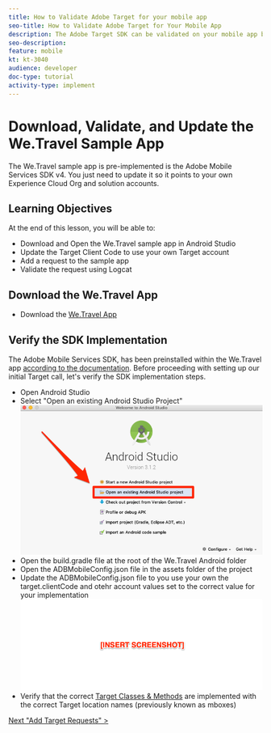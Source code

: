 ```yaml
---
title: How to Validate Adobe Target for your mobile app
seo-title: How to Validate Adobe Target for Your Mobile App
description: The Adobe Target SDK can be validated on your mobile app by debugging Target server calls in an Android Emulator.   
seo-description:
feature: mobile
kt: kt-3040
audience: developer
doc-type: tutorial
activity-type: implement
---
```


# Download, Validate, and Update the We.Travel Sample App

The We.Travel sample app is pre-implemented is the Adobe Mobile Services SDK v4. You just need to update it so it points to your own Experience Cloud Org and solution accounts.

## Learning Objectives

At the end of this lesson, you will be able to:

* Download and Open the We.Travel sample app in Android Studio
* Update the Target Client Code to use your own Target account
* Add a request to the sample app
* Validate the request using Logcat

## Download the We.Travel App

* Download the [We.Travel App](https://github.com/adobe-target/sample-app-android/tree/SDKv4)

## Verify the SDK Implementation

The Adobe Mobile Services SDK, has been preinstalled within the We.Travel app [according to the documentation](https://docs.adobe.com/content/help/en/mobile-services/android/getting-started-android/requirements.html).  Before proceeding with setting up our initial Target call, let's verify the SDK implementation steps.

* Open Android Studio
* Select "Open an existing Android Studio Project"
  ![NEEDS ALT TEXT](assets/mobile-launch-install-openProject.png)
* Open the build.gradle file at the root of the We.Travel Android folder <!--where to validate the SDK Install. Is it pre-installed at https://github.com/adobe-target/sample-app-android/tree/SDKv4?-->
* Open the ADBMobileConfig.json file in the assets folder of the project
* Update the ADBMobileConfig.json file to you use your own the target.clientCode and otehr account values set to the correct value for your implementation
  ![NEEDS ALT TEXT](assets/insert_screenshot.png)
* Verify that the correct [Target Classes & Methods](https://docs.adobe.com/content/help/en/mobile-services/android/target-android/c-target-methods.html) are implemented with the correct Target location names (previously known as mboxes)<!--how do they do this if no requests have been added yet?-->

[Next "Add Target Requests" >](add-requests.md)
